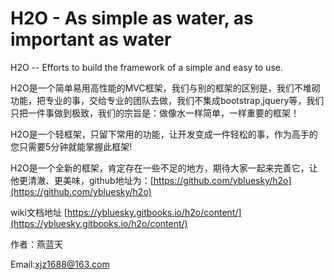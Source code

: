 # H2O - As simple as water, as important as water

H2O -- Efforts to build the framework of a simple and easy to use.

H2O是一个简单易用高性能的MVC框架，我们与别的框架的区别是，我们不堆砌功能，把专业的事，交给专业的团队去做，我们不集成bootstrap,jquery等，我们只把一件事做到极致，我们的宗旨是：做像水一样简单，一样重要的框架！

H2O是一个轻框架，只留下常用的功能，让开发变成一件轻松的事，作为高手的您只需要5分钟就能掌握此框架!

H2O是一个全新的框架，肯定存在一些不足的地方，期待大家一起来完善它，让他更清澈、更美味，github地址为：[https://github.com/ybluesky/h2o](https://github.com/ybluesky/h2o)

wiki文档地址 [https://ybluesky.gitbooks.io/h2o/content/](https://ybluesky.gitbooks.io/h2o/content/)





作者：燕蓝天

Email:xjz1688@163.com

